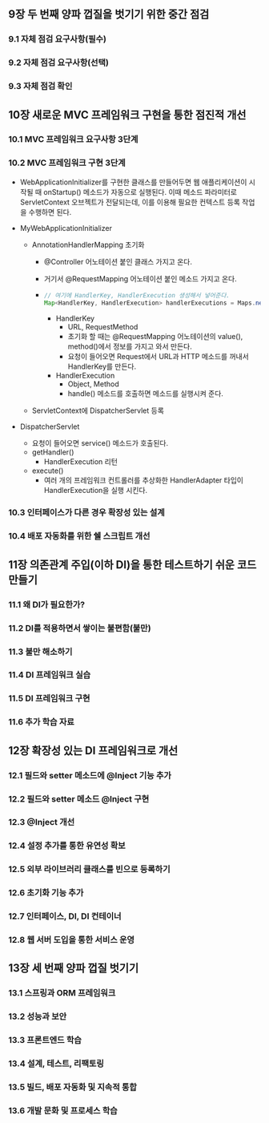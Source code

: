 

## 9장 두 번째 양파 껍질을 벗기기 위한 중간 점검



### 9.1 자체 점검 요구사항(필수)



### 9.2 자체 점검 요구사항(선택)



### 9.3 자체 점검 확인



## 10장 새로운 MVC 프레임워크 구현을 통한 점진적 개선

### 10.1 MVC 프레임워크 요구사항 3단계



### 10.2 MVC 프레임워크 구현 3단계

- WebApplicationInitializer를 구현한 클래스를 만들어두면 웹 애플리케이션이 시작될 때 onStartup() 메소드가 자동으로 실행된다. 이때 메소드 파라미터로 ServletContext 오브젝트가 전달되는데, 이를 이용해 필요한 컨텍스트 등록 작업을 수행하면 된다.

- MyWebApplicationInitializer

  - AnnotationHandlerMapping 초기화

    - @Controller 어노테이션 붙인 클래스 가지고 온다.

    - 거기서 @RequestMapping 어노테이션 붙인 메소드 가지고 온다.

    - ```java
      // 여기에 HandlerKey, HandlerExecution 생성해서 넣어준다.
      Map<HandlerKey, HandlerExecution> handlerExecutions = Maps.newHashMap();
      ```

      - HandlerKey
        - URL, RequestMethod
        - 초기화 할 때는 @RequestMapping 어노테이션의 value(), method()에서 정보를 가지고 와서 만든다.
        - 요청이 들어오면 Request에서 URL과 HTTP 메소드를 꺼내서 HandlerKey를 만든다.
      - HandlerExecution
        - Object, Method
        - handle() 메소드를 호출하면 메소드를 실행시켜 준다.

  - ServletContext에 DispatcherServlet 등록

- DispatcherServlet

  - 요청이 들어오면 service() 메소드가 호출된다.
  - getHandler()
    - HandlerExecution 리턴
  - execute() 
    - 여러 개의 프레임워크 컨트롤러를 추상화한 HandlerAdapter 타입이 HandlerExecution을 실행 시킨다.



### 10.3 인터페이스가 다른 경우 확장성 있는 설계





### 10.4 배포 자동화를 위한 쉘 스크립트 개선

## 11장 의존관계 주입(이하 DI)을 통한 테스트하기 쉬운 코드 만들기

### 11.1 왜 DI가 필요한가?

### 11.2 DI를 적용하면서 쌓이는 불편함(불만)

### 11.3 불만 해소하기

### 11.4 DI 프레임워크 실습

### 11.5 DI 프레임워크 구현

### 11.6 추가 학습 자료

## 12장 확장성 있는 DI 프레임워크로 개선

### 12.1 필드와 setter 메소드에 @Inject 기능 추가

### 12.2 필드와 setter 메소드 @Inject 구현

### 12.3 @Inject 개선

### 12.4 설정 추가를 통한 유연성 확보

### 12.5 외부 라이브러리 클래스를 빈으로 등록하기

### 12.6 초기화 기능 추가

### 12.7 인터페이스, DI, DI 컨테이너

### 12.8 웹 서버 도입을 통한 서비스 운영

## 13장 세 번째 양파 껍질 벗기기

### 13.1 스프링과 ORM 프레임워크

### 13.2 성능과 보안

### 13.3 프론트엔드 학습

### 13.4 설계, 테스트, 리팩토링

### 13.5 빌드, 배포 자동화 및 지속적 통합

### 13.6 개발 문화 및 프로세스 학습